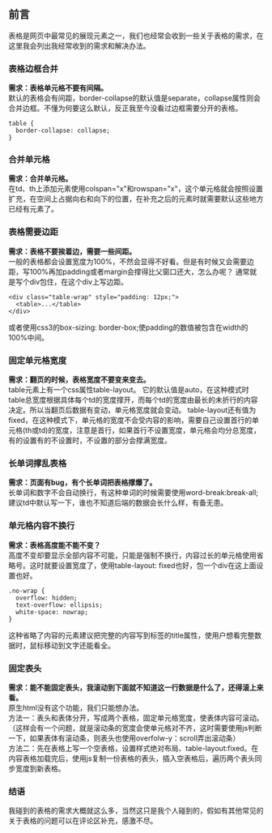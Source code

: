 
## 前言
表格是网页中最常见的展现元素之一，我们也经常会收到一些关于表格的需求，在这里我会列出我经常收到的需求和解决办法。

### 表格边框合并
**需求：表格单元格不要有间隔。**  
默认的表格会有间距，border-collapse的默认值是separate，collapse属性则会合并边框。不懂为何要这么默认，反正我至今没看过边框需要分开的表格。
```
table {
  border-collapse: collapse;
}
```

### 合并单元格  
**需求：合并单元格。**  
在td、th上添加元素使用colspan="x"和rowspan="x"，这个单元格就会按照设置扩充，在空间上占据向右和向下的位置，在补充之后的元素时就需要默认这些地方已经有元素了。

### 表格需要边距
**需求：表格不要挨着边，需要一些间距。**  
一般的表格都会设置宽度为100%，不然会显得不好看。但是有时候又会需要边距，写100%再加padding或者margin会撑得比父窗口还大，怎么办呢？
通常就是写个div包住，在这个div上写边距。
```
<div class="table-wrap" style="padding: 12px;">
  <table>...</table>
</div>
```
或者使用css3的box-sizing: border-box;使padding的数值被包含在width的100%中间。

### 固定单元格宽度
**需求：翻页的时候，表格宽度不要变来变去。**  
table元素上有一个css属性table-layout。
它的默认值是auto，在这种模式时table总宽度根据具体每个td的宽度撑开，而每个td的宽度由最长的未折行的内容决定。所以当翻页后数据有变动，单元格宽度就会变动。
table-layout还有值为fixed，在这种模式下，单元格的宽度不会受内容的影响，需要自己设置首行的单元格(th或td)的宽度，注意是首行，如果首行不设置宽度，单元格会均分总宽度，有的设置有的不设置时，不设置的部分会撑满宽度。

### 长单词撑乱表格  
**需求：页面有bug，有个长单词把表格撑爆了。**  
长单词和数字不会自动换行，有这种单词的时候需要使用word-break:break-all; 建议td中默认写一下，谁也不知道后端的数据会长什么样，有备无患。

### 单元格内容不换行  
**需求：表格高度能不能不变？**  
高度不变却要显示全部内容不可能，只能是强制不换行，内容过长的单元格使用省略号。这时就要设置宽度了，使用table-layout: fixed也好，包一个div在这上面设置也好。
```
.no-wrap {
  overflow: hidden;
  text-overflow: ellipsis;
  white-space: nowrap;
}
```
这种省略了内容的元素建议把完整的内容写到标签的title属性，使用户想看完整数据时，鼠标移动到文字还能看全。

### 固定表头
**需求：能不能固定表头，我滚动到下面就不知道这一行数据是什么了，还得滚上来看。**  
原生html没有这个功能，我们只能想办法。  
方法一：表头和表体分开，写成两个表格，固定单元格宽度，使表体内容可滚动。（这样会有一个问题，就是滚动条的宽度会使单元格对不齐，这时需要使用js判断一下，如果表体有滚动条，则表头也使用overfolw-y：scroll弄出滚动条）  
方法二：先在表格上写一个空表格，设置样式绝对布局、table-layout:fixed。在内容表格加载完后，使用js复制一份表格的表头，插入空表格后，遍历两个表头同步宽度到新表格。

### 结语
我碰到的表格的需求大概就这么多，当然这只是我个人碰到的，假如有其他常见的关于表格的问题可以在评论区补充，感激不尽。
